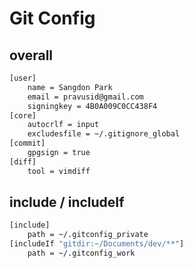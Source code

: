 # Git Config

## overall

```sh
[user]
    name = Sangdon Park
    email = pravusid@gmail.com
    signingkey = 4B0A009C0CC438F4
[core]
    autocrlf = input
    excludesfile = ~/.gitignore_global
[commit]
    gpgsign = true
[diff]
    tool = vimdiff
```

## include / includeIf

```sh
[include]
    path = ~/.gitconfig_private
[includeIf "gitdir:~/Documents/dev/**"]
    path = ~/.gitconfig_work
```
